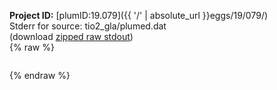 **Project ID:** [plumID:19.079]({{ '/' | absolute_url }}eggs/19/079/)  
Stderr for source:  tio2_gla/plumed.dat   
(download [zipped raw stdout](plumed.dat.plumed_master.stdout.txt.zip))  
{% raw %}
<pre>
</pre>
{% endraw %}

